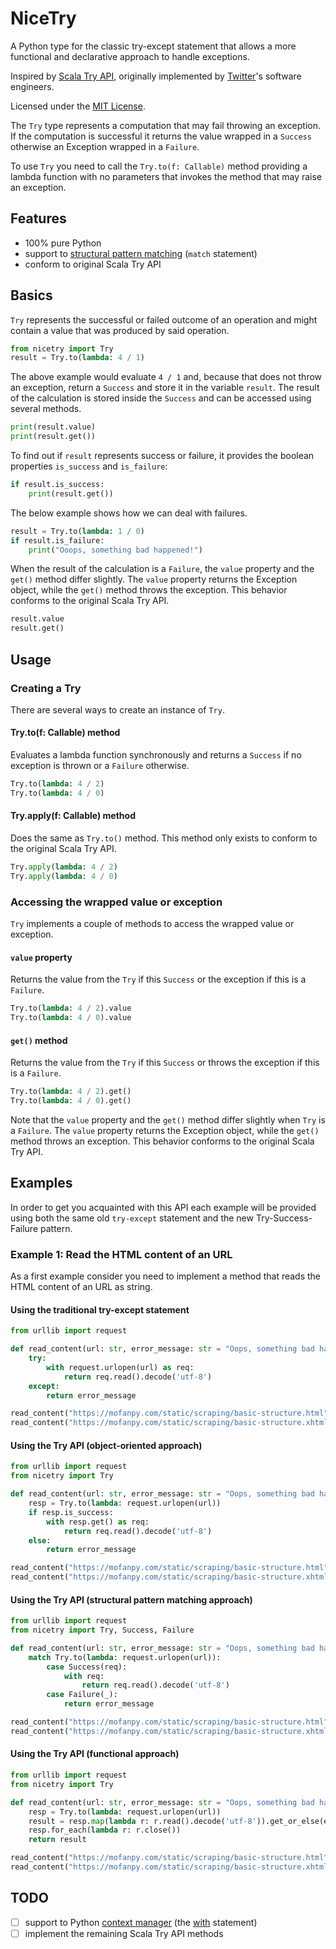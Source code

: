 # NiceTry
A Python type for the classic try-except statement that allows a more functional and declarative approach to handle exceptions.

Inspired by [Scala Try API](https://www.scala-lang.org/api/current/scala/util/Try.html), originally implemented by [Twitter](https://twitter.com/)'s software engineers.

Licensed under the [MIT License](https://opensource.org/license/mit).

The `Try` type represents a computation that may fail throwing an exception. If the computation is successful it returns the value wrapped in a `Success` otherwise an Exception wrapped in a `Failure`.

To use `Try` you need to call the `Try.to(f: Callable)` method providing a lambda function with no parameters that invokes the method that may raise an exception.

## Features

- 100% pure Python
- support to [structural pattern matching]("https://peps.python.org/pep-0636/") (`match` statement)
- conform to original Scala Try API

## Basics
`Try` represents the successful or failed outcome of an operation and might contain a value that was produced by said operation.

```python
from nicetry import Try
result = Try.to(lambda: 4 / 1)
```

The above example would evaluate `4 / 1` and, because that does not throw an exception, return a `Success` and store it in the variable `result`. The result of the calculation is stored inside the `Success` and can be accessed using several methods.

```python
print(result.value)
print(result.get())
```

To find out if `result` represents success or failure, it provides the boolean properties `is_success` and `is_failure`:

```python
if result.is_success:
    print(result.get())
```

The below example shows how we can deal with failures.

```python
result = Try.to(lambda: 1 / 0)
if result.is_failure:
    print("Ooops, something bad happened!")
```

When the result of the calculation is a `Failure`, the `value` property and the `get()` method differ slightly. The `value` property returns the Exception object, while the `get()` method throws the exception. This behavior conforms to the original Scala Try API.

```python
result.value
result.get()
```

## Usage

### Creating a Try
There are several ways to create an instance of `Try`.

#### Try.to(f: Callable) method
Evaluates a lambda function synchronously and returns a `Success` if no exception is thrown or a `Failure` otherwise.

```python
Try.to(lambda: 4 / 2)
Try.to(lambda: 4 / 0)
```

#### Try.apply(f: Callable) method
Does the same as `Try.to()` method. This method only exists to conform to the original Scala Try API.

```python
Try.apply(lambda: 4 / 2)
Try.apply(lambda: 4 / 0)
```

### Accessing the wrapped value or exception
`Try` implements a couple of methods to access the wrapped value or exception.

#### `value` property
Returns the value from the `Try` if this `Success` or the exception if this is a `Failure`.

```python
Try.to(lambda: 4 / 2).value
Try.to(lambda: 4 / 0).value
```

#### `get()` method
Returns the value from the `Try` if this `Success` or throws the exception if this is a `Failure`.

```python
Try.to(lambda: 4 / 2).get()
Try.to(lambda: 4 / 0).get()
```

Note that the `value` property and the `get()` method differ slightly when `Try` is a `Failure`. The `value` property returns the Exception object, while the `get()` method throws an exception. This behavior conforms to the original Scala Try API.

## Examples
In order to get you acquainted with this API each example will be provided using both the same old `try-except` statement and the new Try-Success-Failure pattern.

### Example 1: Read the HTML content of an URL ###
As a first example consider you need to implement a method that reads the HTML content of an URL as string.

#### Using the traditional try-except statement ####
```python
from urllib import request

def read_content(url: str, error_message: str = "Oops, something bad happened!") -> str:
    try:
        with request.urlopen(url) as req:
            return req.read().decode('utf-8')
    except:
        return error_message

read_content("https://mofanpy.com/static/scraping/basic-structure.html")
read_content("https://mofanpy.com/static/scraping/basic-structure.xhtml")
```

#### Using the Try API (object-oriented approach) ####
```python
from urllib import request
from nicetry import Try

def read_content(url: str, error_message: str = "Oops, something bad happened!") -> str:
    resp = Try.to(lambda: request.urlopen(url))
    if resp.is_success:
        with resp.get() as req:
            return req.read().decode('utf-8')
    else:
        return error_message

read_content("https://mofanpy.com/static/scraping/basic-structure.html")
read_content("https://mofanpy.com/static/scraping/basic-structure.xhtml")
```

#### Using the Try API (structural pattern matching approach) ####
```python
from urllib import request
from nicetry import Try, Success, Failure

def read_content(url: str, error_message: str = "Oops, something bad happened!") -> str:
    match Try.to(lambda: request.urlopen(url)):
        case Success(req):
            with req:
                return req.read().decode('utf-8')
        case Failure(_):
            return error_message

read_content("https://mofanpy.com/static/scraping/basic-structure.html")
read_content("https://mofanpy.com/static/scraping/basic-structure.xhtml")
```

#### Using the Try API (functional approach) ####
```python
from urllib import request
from nicetry import Try

def read_content(url: str, error_message: str = "Oops, something bad happened!") -> str:
    resp = Try.to(lambda: request.urlopen(url))
    result = resp.map(lambda r: r.read().decode('utf-8')).get_or_else(error_message)
    resp.for_each(lambda r: r.close())
    return result

read_content("https://mofanpy.com/static/scraping/basic-structure.html")
read_content("https://mofanpy.com/static/scraping/basic-structure.xhtml")
```

## TODO

- [ ] support to Python [context manager]("https://docs.python.org/3/reference/datamodel.html#context-managers") (the [with]("https://docs.python.org/3/reference/compound_stmts.html#the-with-statement") statement)
- [ ] implement the remaining Scala Try API methods

